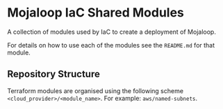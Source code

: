 # Mojaloop IaC Shared Modules

A collection of modules used by IaC to create a deployment of Mojaloop.

For details on how to use each of the modules see the `README.md` for that module.

## Repository Structure

Terraform modules are organised using the following scheme `<cloud_provider>/<module_name>`. For example: `aws/named-subnets`.
